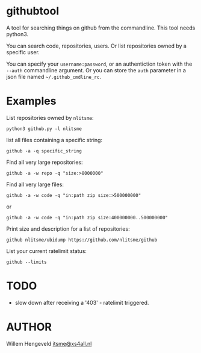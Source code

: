 
githubtool
==========

A tool for searching things on github from the commandline.
This tool needs python3.

You can search code, repositories, users. Or list repositories owned by a specific user.

You can specify your `username:password`, or an authentiction token with the `--auth` commandline
argument. Or you can store the `auth` parameter in a json file named `~/.github_cmdline_rc`.


Examples
========

List repositories owned by `nlitsme`:

    python3 github.py -l nlitsme


list all files containing a specific string:

    github -a -q specific_string


Find all very large repositories:

    github -a -w repo -q "size:>8000000"
 

Find all very large files:

    github -a -w code -q "in:path zip size:>500000000"

or

    github -a -w code -q "in:path zip size:400000000..500000000"


Print size and description for a list of repositories:

    github nlitsme/ubidump https://github.com/nlitsme/github

List your current ratelimit status:

    github --limits


TODO
====

 * slow down after receiving a '403' - ratelimit triggered.

AUTHOR
======

Willem Hengeveld <itsme@xs4all.nl>


